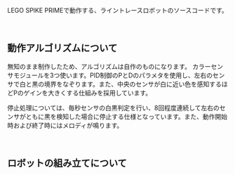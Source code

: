 LEGO SPIKE PRIMEで動作する、ライントレースロボットのソースコードです。

<br/>

## 動作アルゴリズムについて
無知のまま制作したため、アルゴリズムは自作のものになります。
カラーセンサモジュールを3つ使います。PID制御のPとDのパラメタを使用し、左右のセンサで白と黒の境界をなぞります。また、中央のセンサが白に近い色を感知するほどPのゲインを大きくする仕組みを採用しています。

停止処理については、毎秒センサの白黒判定を行い、8回程度連続して左右のセンサがともに黒を検知した場合に停止する仕様となっています。また、動作開始時および終了時にはメロディが鳴ります。

<br/>

## ロボットの組み立てについて

